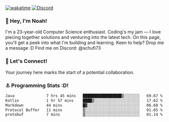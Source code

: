 [![wakatime](https://wakatime.com/badge/user/018b5c7c-fde2-4105-aa96-f5c758abb0a2.svg)](https://wakatime.com/@018b5c7c-fde2-4105-aa96-f5c758abb0a2)
[![Discord](https://img.shields.io/badge/Discord-5865F2?style=flat&logo=discord&logoColor=white)](https://discord.gg/eAW8AGXaGu)



### 👋 Hey, I'm Noah!
I'm a 23-year-old Computer Science enthusiast. Coding's my jam — I love piecing together solutions and venturing into the latest tech. On this page, you'll get a peek into what I'm building and learning. Keen to help? Drop me a message :D 
Find me on Discord: @schufi73

### 🤝 Let's Connect!
Your journey here marks the start of a potential collaboration.

### ⚓ Programming Stats :D!
<!--START_SECTION:waka-->

```txt
Java              7 hrs 45 mins   █████████████████▒░░░░░░░   69.67 %
Kotlin            1 hr 57 mins    ████▒░░░░░░░░░░░░░░░░░░░░   17.62 %
Markdown          44 mins         █▓░░░░░░░░░░░░░░░░░░░░░░░   06.68 %
Protocol Buffer   11 mins         ▒░░░░░░░░░░░░░░░░░░░░░░░░   01.65 %
protobuf          7 mins          ▒░░░░░░░░░░░░░░░░░░░░░░░░   01.14 %
```

<!--END_SECTION:waka-->
